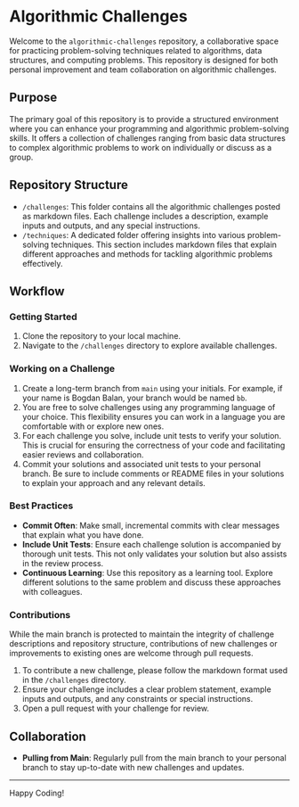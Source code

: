 # Algorithmic Challenges

Welcome to the `algorithmic-challenges` repository, a collaborative space for practicing problem-solving techniques related to algorithms, data structures, and computing problems. This repository is designed for both personal improvement and team collaboration on algorithmic challenges.

## Purpose

The primary goal of this repository is to provide a structured environment where you can enhance your programming and algorithmic problem-solving skills. It offers a collection of challenges ranging from basic data structures to complex algorithmic problems to work on individually or discuss as a group.

## Repository Structure

- `/challenges`: This folder contains all the algorithmic challenges posted as markdown files. Each challenge includes a description, example inputs and outputs, and any special instructions.
- `/techniques`: A dedicated folder offering insights into various problem-solving techniques. This section includes markdown files that explain different approaches and methods for tackling algorithmic problems effectively.

## Workflow

### Getting Started

1. Clone the repository to your local machine.
2. Navigate to the `/challenges` directory to explore available challenges.

### Working on a Challenge

1. Create a long-term branch from `main` using your initials. For example, if your name is Bogdan Balan, your branch would be named `bb`.
2. You are free to solve challenges using any programming language of your choice. This flexibility ensures you can work in a language you are comfortable with or explore new ones.
3. For each challenge you solve, include unit tests to verify your solution. This is crucial for ensuring the correctness of your code and facilitating easier reviews and collaboration.
4. Commit your solutions and associated unit tests to your personal branch. Be sure to include comments or README files in your solutions to explain your approach and any relevant details.

### Best Practices

- **Commit Often**: Make small, incremental commits with clear messages that explain what you have done.
- **Include Unit Tests**: Ensure each challenge solution is accompanied by thorough unit tests. This not only validates your solution but also assists in the review process.
- **Continuous Learning**: Use this repository as a learning tool. Explore different solutions to the same problem and discuss these approaches with colleagues.

### Contributions

While the main branch is protected to maintain the integrity of challenge descriptions and repository structure, contributions of new challenges or improvements to existing ones are welcome through pull requests.

1. To contribute a new challenge, please follow the markdown format used in the `/challenges` directory.
2. Ensure your challenge includes a clear problem statement, example inputs and outputs, and any constraints or special instructions.
3. Open a pull request with your challenge for review.

## Collaboration

- **Pulling from Main**: Regularly pull from the main branch to your personal branch to stay up-to-date with new challenges and updates.

---

Happy Coding!
